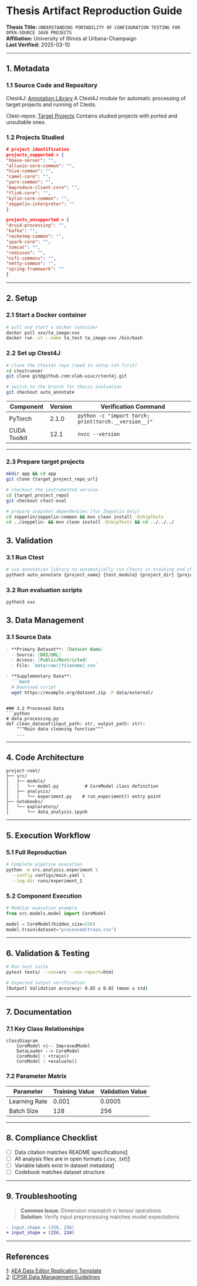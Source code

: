 # Thesis Artifact Reproduction Guide  
**Thesis Title:** `UNDERSTANDING PORTABILITY OF CONFIGURATION TESTING FOR OPEN-SOURCE JAVA PROJECTS`  
**Affiliation:** University of Illinois at Urbana-Champaign  
**Last Verified:** 2025-03-10  

---

## 1. Metadata
### 1.1 Source Code and Repository
Ctest4J: [Annotation Library](https://github.com/xlab-uiuc/ctest4j/tree/auto_annotate)
A Ctest4J module for automatic processing of target projects and running of Ctests.

Ctest-repos: [Target Projects](https://github.com/ctest-repos)
Contains studied projects with ported and unsuitable ones.

### 1.2 Projects Studied
```json
# project identification
projects_supported = {
"hbase-server": "",
"alluxio-core-common": "",
"hive-common": "",
"camel-core": "",
"yarn-common": "",
"mapreduce-client-core": "",
"flink-core": "",
"kylin-core-common": "",
"zeppelin-interpreter": ""
}

projects_unsupported = {
"druid-processing": "",
"kafka": "",
"rocketmq-common": "",
"spark-core": "",
"tomcat": "",
"redisson": "",
"nifi-commons": "",
"netty-common": "",
"spring-framework": ""
}
```

---

## 2. Setup  
### 2.1 Start a Docker container  
```bash
# pull and start a docker container
docker pull xxx/ta_image:xxx
docker run -it --name ta_test ta_image:xxx /bin/bash
```

### 2.2 Set up Ctest4J
```bash
# clone the Ctest4J repo (need to setup ssh first)
cd ctestrunner
git clone git@github.com:xlab-uiuc/ctest4j.git

# switch to the branch for thesis evaluation
git checkout auto_annotate
```
| Component       | Version  | Verification Command       |  
|-----------------|----------|----------------------------|  
| PyTorch         | 2.1.0    | `python -c "import torch; print(torch.__version__)"` |  
| CUDA Toolkit    | 12.1     | `nvcc --version`           |  

---

### 2.3 Prepare target projects
```bash
mkdir app && cd app
git clone {target_project_repo_url}

# checkout the instrumented version
cd {target_project_repo}
git checkout ctest-eval

# prepare snapshot dependencies (for Zeppelin Only)
cd zeppelin/zeppelin-common && mvn clean install -DskipTests
cd ../zeppelin- && mvn clean install -DskipTests && cd ../../../
```
## 3. Validation
### 3.1 Run Ctest
```bash
# use annotation library to automatically run Ctests in tracking and checking modes, mapping files between tests and parameters are generated
python3 auto_annotate {project_name} {test_module} {project_dir} {project_test_dir} {ctest_mapping_dir} # ({project_test_dir} usually can be ".")
```

### 3.2 Run evaluation scripts
```bash
python3 xxx
```


## 3. Data Management  
### 3.1 Source Data  
```markdown
- ​**Primary Dataset**: [Dataset Name]  
  - Source: [DOI/URL]  
  - Access: [Public/Restricted]  
  - File: `data/raw/[filename].csv`

- ​**Supplementary Data**:  
  ```bash
  # Download script
  wget https://example.org/dataset.zip -P data/external/
  ```
```

### 3.2 Processed Data  
```python
# data_processing.py
def clean_dataset(input_path: str, output_path: str):
    """Main data cleaning function"""
    ...
```

---

## 4. Code Architecture  
```text
project-root/
├── src/
│   ├── models/
│   │   └── model.py          # CoreModel class definition
│   ├── analysis/
│   │   └── experiment.py    # run_experiment() entry point
├── notebooks/
│   └── exploratory/
│       └── data_analysis.ipynb
```

---

## 5. Execution Workflow  
### 5.1 Full Reproduction  
```bash
# Complete pipeline execution
python -m src.analysis.experiment \
  --config configs/main.yaml \
  --log-dir runs/experiment_1
```

### 5.2 Component Execution  
```python
# Modular execution example
from src.models.model import CoreModel

model = CoreModel(hidden_size=256)
model.train(dataset="processed/train.csv")
```

---

## 6. Validation & Testing  
```bash
# Run test suite
pytest tests/ --cov=src --cov-report=html

# Expected output verification
[Output] Validation accuracy: 0.85 ± 0.02 (mean ± std)
```

---

## 7. Documentation  
### 7.1 Key Class Relationships  
```mermaid
classDiagram
    CoreModel <|-- ImprovedModel
    DataLoader --> CoreModel
    CoreModel : +train()
    CoreModel : +evaluate()
```

### 7.2 Parameter Matrix  
| Parameter       | Training Value | Validation Value |  
|-----------------|----------------|------------------|  
| Learning Rate   | 0.001          | 0.0005           |  
| Batch Size      | 128            | 256              |  

---

## 8. Compliance Checklist  
- [ ] Data citation matches README specifications[1](@ref)  
- [ ] All analysis files are in open formats (.csv, .txt)[1](@ref)  
- [ ] Variable labels exist in dataset metadata[1](@ref)  
- [ ] Codebook matches dataset structure  

---

## 9. Troubleshooting  
> ​**Common Issue**: Dimension mismatch in tensor operations  
> ​**Solution**: Verify input preprocessing matches model expectations  

```diff
- input_shape = (256, 256)
+ input_shape = (224, 224)
```

---

## References  
[1](@ref): [AEA Data Editor Replication Template](https://aeadataeditor.github.io/aea-de-guidance/)  
[2](@ref): [ICPSR Data Management Guidelines](https://www.icpsr.umich.edu)  
